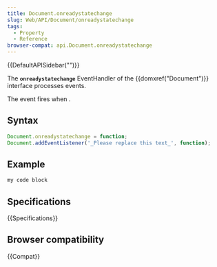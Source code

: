 ```yaml
---
title: Document.onreadystatechange
slug: Web/API/Document/onreadystatechange
tags:
  - Property
  - Reference
browser-compat: api.Document.onreadystatechange
---
```

{{DefaultAPISidebar("")}}

The **`onreadystatechange`** EventHandler of the {{domxref("Document")}} interface processes  events.

The  event fires when .

## Syntax

```js
Document.onreadystatechange = function;
Document.addEventListener('_Please replace this text_', function);
```

## Example

```js
my code block
```

## Specifications

{{Specifications}}

## Browser compatibility

{{Compat}}

